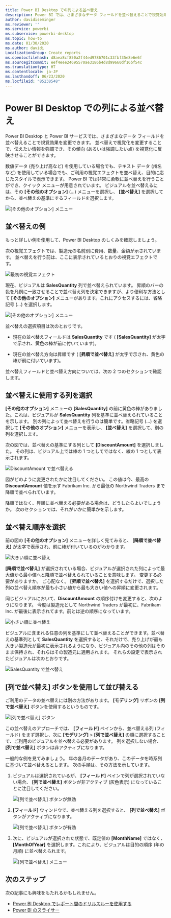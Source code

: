 ```yaml
---
title: Power BI Desktop での列による並べ替え
description: Power BI では、さまざまなデータ フィールドを並べ替えることで視覚効果を変更できます。
author: davidiseminger
ms.reviewer: ''
ms.service: powerbi
ms.subservice: powerbi-desktop
ms.topic: how-to
ms.date: 01/30/2020
ms.author: davidi
LocalizationGroup: Create reports
ms.openlocfilehash: d8aea8cf850a2f44ed9786701c33fbf35e8e6e6f
ms.sourcegitcommit: eef4eee24695570ae3186b4d8d99660df16bf54c
ms.translationtype: HT
ms.contentlocale: ja-JP
ms.lasthandoff: 06/23/2020
ms.locfileid: "85238548"
---
```

# <a name="sort-by-column-in-power-bi-desktop"></a>Power BI Desktop での列による並べ替え
Power BI Desktop と Power BI サービスでは、さまざまなデータ フィールドを並べ替えることで視覚効果を変更できます。 並べ替えで視覚化を変更することで、伝えたい情報を強調でき、その傾向 (あるいは強調したい点) を視覚化に反映させることができます。

数値データ (売り上げ高など) を使用している場合でも、テキスト データ (州名など) を使用している場合でも、ご利用の視覚エフェクトを並べ替え、目的に応じたスタイルで表示できます。 Power BI では非常に柔軟に並べ替えを行うことができ、クイック メニューが用意されています。 ビジュアルを並べ替えるには、その **[その他のオプション]** (...) メニューを選択し、 **[並べ替え]** を選択してから、並べ替えの基準にするフィールドを選択します。

![[その他のオプション] メニュー](media/desktop-sort-by-column/sortbycolumn_2.png)

## <a name="sorting-example"></a>並べ替えの例
もっと詳しい例を使用して、Power BI Desktop のしくみを確認しましょう。

次の視覚エフェクトでは、製造元の名前別に費用、数量、金額が示されています。 並べ替えを行う前は、ここに表示されているとおりの視覚エフェクトです。

![最初の視覚エフェクト](media/desktop-sort-by-column/sortbycolumn_1.png)

現在、ビジュアルは **SalesQuantity** 列で並べ替えられています。 昇順のバーの色を凡例に一致させることで並べ替え列を決定できますが、より便利な方法として **[その他のオプション]** メニューがあります。これにアクセスするには、省略記号 (...) を選択します。

![[その他のオプション] メニュー](media/desktop-sort-by-column/sortbycolumn_2.png)

並べ替えの選択項目は次のとおりです。

* 現在の並べ替えフィールドは **SalesQuantity** です ( **[SalesQuantity]** が太字で示され、黄色の棒が前に付いています)。 

* 現在の並べ替え方向は昇順です ( **[昇順で並べ替え]** が太字で示され、黄色の棒が前に付いています)。

並べ替えフィールドと並べ替え方向については、次の 2 つのセクションで確認します。

## <a name="select-which-column-to-use-for-sorting"></a>並べ替えに使用する列を選択
**[その他のオプション]** メニューの **[SalesQuantity]** の前に黄色の棒がありました。これは、ビジュアルが **SalesQuantity** 列を基準に並べ替えられていることを示します。 別の列によって並べ替えを行うのは簡単です。省略記号 (...) を選択して **[その他のオプション]** メニューを表示し、 **[並べ替え]** を選択して、別の列を選択します。

次の図では、並べ替えの基準にする列として **[DiscountAmount]** を選択しました。 その列は、ビジュアル上では棒の 1 つとしてではなく、線の 1 つとして表示されます。 

![DiscountAmount で並べ替える](media/desktop-sort-by-column/sortbycolumn_3.png)

図がどのように変更されたかに注目してください。 この値は今、最高の **DiscountAmount** 値を示す Fabrikam Inc. から最低の Northwind Traders まで降順で並べられています。 

降順ではなく、昇順に並べ替える必要がある場合は、どうしたらよいでしょうか。 次のセクションでは、それがいかに簡単かを示します。

## <a name="select-the-sort-order"></a>並べ替え順序を選択
前の図の **[その他のオプション]** メニューを詳しく見てみると、 **[降順で並べ替え]** が太字で表示され、前に棒が付いているのがわかります。

![大きい順に並べ替え](media/desktop-sort-by-column/sortbycolumn_4.png)

**[降順で並べ替え]** が選択されている場合、ビジュアルが選択された列によって最大値から最小値へと降順で並べ替えられていることを意味します。 変更する必要がありますか。 ご心配なく。 **[昇順で並べ替え]** を選択するだけで、選択した列の並べ替え順序が最も小さい値から最も大きい値への昇順に変更されます。

同じビジュアルにおいて、**DiscountAmount** の順序付けを変更すると、次のようになります。 今度は製造元として Northwind Traders が最初に、Fabrikam Inc. が最後に表示されてます。前とは逆の順序になっています。

![小さい順に並べ替え](media/desktop-sort-by-column/sortbycolumn_5.png)

ビジュアルに含まれる任意の列を基準にして並べ替えることができます。並べ替えの基準列として **SalesQuantity** を選択すると、それだけで、売り上げが最も大きい製造元が最初に表示されるようになり、ビジュアル内のその他の列はそのまま保持され、それらはその製造元に適用されます。 それらの設定で表示されたビジュアルは次のとおりです。

![SalesQuantity で並べ替え](media/desktop-sort-by-column/sortbycolumn_6.png)

## <a name="sort-using-the-sort-by-column-button"></a>[列で並べ替え] ボタンを使用して並び替える
ご利用のデータの並べ替えには別の方法があります。 **[モデリング]** リボンの **[列で並べ替え]** ボタンを使用するというものです。

![[列で並べ替え] ボタン](media/desktop-sort-by-column/sortbycolumn_8.png)

この並べ替えのアプローチでは、 **[フィールド]** ペインから、並べ替える列 (フィールド) をまず選択し、次に **[モデリング]**  >  **[列で並べ替え]** の順に選択することで、ご利用のビジュアルを並べ替える必要があります。 列を選択しない場合、 **[列で並べ替え]** ボタンは非アクティブになります。

一般的な例を見てみましょう。 年の各月のデータがあり、このデータを時系列に基づいて並べ替えるとします。 次の手順は、その方法を示しています。

1. ビジュアルは選択されているが、 **[フィールド]** ペインで列が選択されていない場合、 **[列で並べ替え]** ボタンが非アクティブ (灰色表示) になっていることに注目してください。
   
   ![[列で並べ替え] ボタンが無効](media/desktop-sort-by-column/sortbycolumn_9.png)

2. **[フィールド]** ウィンドウで、並べ替える列を選択すると、 **[列で並べ替え]** ボタンがアクティブになります。
   
   ![[列で並べ替え] ボタンが有効](media/desktop-sort-by-column/sortbycolumn_10.png)
3. 次に、ビジュアルが選択された状態で、既定値の **[MonthName]** ではなく、 **[MonthOfYear]** を選択します。これにより、ビジュアルは目的の順序 (年の月順) に並べ替えられます。
   
   ![[列で並べ替え] メニュー](media/desktop-sort-by-column/sortbycolumn_11.png)


<!---
This functionality is no longer active. Jan 2020

## Getting back to default column for sorting
You can sort by any column you'd like, but there may be times when you want the visual to return to its default sorting column. No problem. For a visual that has a sort column selected, open the **More options** menu and select that column again, and the visualization returns to its default sort column.

For example, here's our previous chart:

![Initial visualization](media/desktop-sort-by-column/sortbycolumn_6.png)

When we go back to the menu and select **SalesQuantity** again, the visual defaults to being ordered alphabetically by **Manufacturer**, as shown in the following image.

![Default sort order](media/desktop-sort-by-column/sortbycolumn_7.png)

With so many options for sorting your visuals, creating just the chart or image you want is easy.
--->

## <a name="next-steps"></a>次のステップ

次の記事にも興味をもたれるかもしれません。

* [Power BI Desktop でレポート間のドリルスルーを使用する](desktop-cross-report-drill-through.md)
* [Power BI のスライサー](../visuals/power-bi-visualization-slicers.md)
